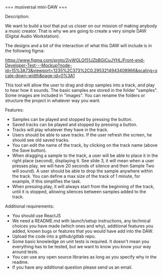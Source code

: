 === musiversal mini-DAW ===

Description:

We want to build a tool that put us closer on our mission of making anybody a music creator. That is why we are going to create a very simple DAW (Digital Audio Workstation).

The designs and a bit of the interaction of what this DAW will include is in the following figma:

https://www.figma.com/proto/2jvWGLGf51JZbBGiCuJYHL/Front-end-Developer-Test---Mockup?node-id=15%3A73&viewport=1235%2C373%2C0.2953214943408966&scaling=scale-down-width&page-id=0%3A1

This tool will allow the user to drag and drop samples into a track, and play to hear how it sounds.
The basic samples are stored in the folder "samples". Some images are included in "images". You can rename the folders or structure the project in whatever way you want.

Features:
* Samples can be played and stopped by pressing the button.
* Saved tracks can be  played and stopped by pressing a button.
* Tracks will play whatever they have in the track.
* Users should be able to save tracks. If the user refresh the screen, he should see old saved tracks.
* You can edit the name of the track, by clicking on the track name (above the Save button).
* When dragging a sample to the track, a user will be able to place it in the right place (second), displaying it. See slide 3, it will mean when a user presses play, we will have 20 seconds of silence and then Sample Two will sound). A user should be able to drop the sample anywhere within the track. You can define a max size of the track of 1 minute, for example, if this simplifies the task.
* When pressing play, it will always start from the beginning of the track, until it is stopped, allowing silences between samples added to the track.

Additional requirements:
* You should use ReactJS
* We need a README.md with launch/setup instructions, any technical choices you have made (which ones and why), additional features you added, known bugs or features that you would have add into the DAW.
* Upload the code into a github/gitlab repo.
* Some basic knowledge on unit tests is required. It doesn't mean you everything has to be tested, but we want to know you know your way around tests.
* You can use any open source libraries as long as you specify why in the readme.
* If you have any additional question please send us an email.

